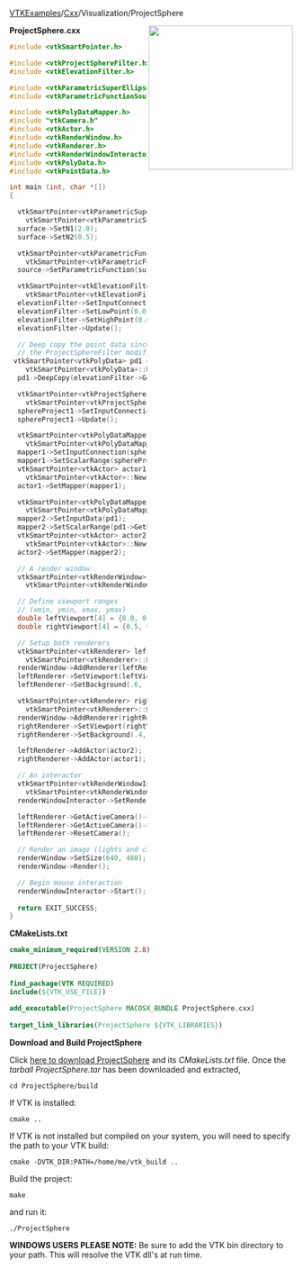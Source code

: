 [VTKExamples](Home)/[Cxx](Cxx)/Visualization/ProjectSphere

<img align="right" src="https://github.com/lorensen/VTKExamples/raw/master/Testing/Baseline/Visualization/TestProjectSphere.png" width="256" />

**ProjectSphere.cxx**
```c++
#include <vtkSmartPointer.h>

#include <vtkProjectSphereFilter.h>
#include <vtkElevationFilter.h>

#include <vtkParametricSuperEllipsoid.h>
#include <vtkParametricFunctionSource.h>

#include <vtkPolyDataMapper.h>
#include "vtkCamera.h"
#include <vtkActor.h>
#include <vtkRenderWindow.h>
#include <vtkRenderer.h>
#include <vtkRenderWindowInteractor.h>
#include <vtkPolyData.h>
#include <vtkPointData.h>

int main (int, char *[])
{

  vtkSmartPointer<vtkParametricSuperEllipsoid> surface =
    vtkSmartPointer<vtkParametricSuperEllipsoid>::New();
  surface->SetN1(2.0);
  surface->SetN2(0.5);

  vtkSmartPointer<vtkParametricFunctionSource> source =
    vtkSmartPointer<vtkParametricFunctionSource>::New();
  source->SetParametricFunction(surface);

  vtkSmartPointer<vtkElevationFilter> elevationFilter =
    vtkSmartPointer<vtkElevationFilter>::New();
  elevationFilter->SetInputConnection(source->GetOutputPort());
  elevationFilter->SetLowPoint(0.0, 0.0, -4.0);
  elevationFilter->SetHighPoint(0.0, 0.0, 4.0);
  elevationFilter->Update();

  // Deep copy the point data since in some versions of VTK,
  // the ProjectSphereFilter modifies the input point data 
 vtkSmartPointer<vtkPolyData> pd1 =
    vtkSmartPointer<vtkPolyData>::New();
  pd1->DeepCopy(elevationFilter->GetOutput());

  vtkSmartPointer<vtkProjectSphereFilter> sphereProject1 =
    vtkSmartPointer<vtkProjectSphereFilter>::New();
  sphereProject1->SetInputConnection(elevationFilter->GetOutputPort());
  sphereProject1->Update();

  vtkSmartPointer<vtkPolyDataMapper> mapper1 =
    vtkSmartPointer<vtkPolyDataMapper>::New();
  mapper1->SetInputConnection(sphereProject1->GetOutputPort());
  mapper1->SetScalarRange(sphereProject1->GetOutput()->GetPointData()->GetScalars()->GetRange());
  vtkSmartPointer<vtkActor> actor1 =
    vtkSmartPointer<vtkActor>::New();
  actor1->SetMapper(mapper1);

  vtkSmartPointer<vtkPolyDataMapper> mapper2 =
    vtkSmartPointer<vtkPolyDataMapper>::New();
  mapper2->SetInputData(pd1);
  mapper2->SetScalarRange(pd1->GetPointData()->GetScalars()->GetRange());  
  vtkSmartPointer<vtkActor> actor2 =
    vtkSmartPointer<vtkActor>::New();
  actor2->SetMapper(mapper2);

  // A render window
  vtkSmartPointer<vtkRenderWindow> renderWindow =
    vtkSmartPointer<vtkRenderWindow>::New();

  // Define viewport ranges
  // (xmin, ymin, xmax, ymax)
  double leftViewport[4] = {0.0, 0.0, 0.5, 1.0};
  double rightViewport[4] = {0.5, 0.0, 1.0, 1.0};

  // Setup both renderers
  vtkSmartPointer<vtkRenderer> leftRenderer =
    vtkSmartPointer<vtkRenderer>::New();
  renderWindow->AddRenderer(leftRenderer);
  leftRenderer->SetViewport(leftViewport);
  leftRenderer->SetBackground(.6, .5, .4);

  vtkSmartPointer<vtkRenderer> rightRenderer =
    vtkSmartPointer<vtkRenderer>::New();
  renderWindow->AddRenderer(rightRenderer);
  rightRenderer->SetViewport(rightViewport);
  rightRenderer->SetBackground(.4, .5, .6);

  leftRenderer->AddActor(actor2);
  rightRenderer->AddActor(actor1);

  // An interactor
  vtkSmartPointer<vtkRenderWindowInteractor> renderWindowInteractor = 
    vtkSmartPointer<vtkRenderWindowInteractor>::New();
  renderWindowInteractor->SetRenderWindow(renderWindow);

  leftRenderer->GetActiveCamera()->Azimuth(30);
  leftRenderer->GetActiveCamera()->Elevation(-30);
  leftRenderer->ResetCamera();

  // Render an image (lights and cameras are created automatically)
  renderWindow->SetSize(640, 480);
  renderWindow->Render();

  // Begin mouse interaction
  renderWindowInteractor->Start();
  
  return EXIT_SUCCESS;
}
```
**CMakeLists.txt**
```cmake
cmake_minimum_required(VERSION 2.8)
 
PROJECT(ProjectSphere)
 
find_package(VTK REQUIRED)
include(${VTK_USE_FILE})
 
add_executable(ProjectSphere MACOSX_BUNDLE ProjectSphere.cxx)
 
target_link_libraries(ProjectSphere ${VTK_LIBRARIES})
```

**Download and Build ProjectSphere**

Click [here to download ProjectSphere](https://github.com/lorensen/VTKWikiExamplesTarballs/raw/master/ProjectSphere.tar) and its *CMakeLists.txt* file.
Once the *tarball ProjectSphere.tar* has been downloaded and extracted,
```
cd ProjectSphere/build 
```
If VTK is installed:
```
cmake ..
```
If VTK is not installed but compiled on your system, you will need to specify the path to your VTK build:
```
cmake -DVTK_DIR:PATH=/home/me/vtk_build ..
```
Build the project:
```
make
```
and run it:
```
./ProjectSphere
```
**WINDOWS USERS PLEASE NOTE:** Be sure to add the VTK bin directory to your path. This will resolve the VTK dll's at run time.


